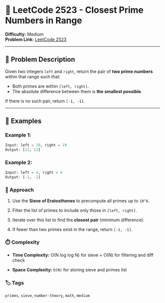 # 🧮 LeetCode 2523 - Closest Prime Numbers in Range

**Difficulty:** Medium  
**Problem Link:** [LeetCode 2523](https://leetcode.com/problems/closest-prime-numbers-in-range)

---

## 📘 Problem Description

Given two integers `left` and `right`, return the pair of **two prime numbers** within that range such that:

- Both primes are within `[left, right]`.
- The absolute difference between them is **the smallest possible**.

If there is no such pair, return `[-1, -1]`.

---

## 🧪 Examples

### Example 1:
```python
Input: left = 10, right = 19
Output: [11, 13]
```

### Example 2:
```python
Input: left = 4, right = 4
Output: [-1, -1]
```

### 🧠 Approach

1. Use the **Sieve of Eratosthenes** to precompute all primes up to `10^6`.

2. Filter the list of primes to include only those in `[left, right]`.

3. Iterate over this list to find the **closest pair** (minimum difference).

4. If fewer than two primes exist in the range, return `[-1, -1]`.

### ⏱️ Complexity

- **Time Complexity:** O(N log log N) for sieve + O(N) for filtering and diff check

- **Space Complexity:** `O(N)` for storing sieve and primes list

### 🏷️ Tags
`primes`, `sieve`, `number-theory`, `math`, `medium`